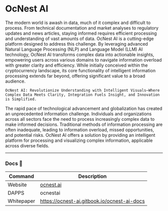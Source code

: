 # OcNest AI  
The modern world is awash in data, much of it complex and difficult to process. From technical documentation and market analyses to regulatory updates and news articles, staying informed requires efficient processing and understanding of vast amounts of data. OcNest AI is a cutting-edge platform designed to address this challenge. By leveraging advanced Natural Language Processing (NLP) and Language Model (LLM) AI technology, OcNest AI transforms complex data into actionable insights, empowering users across various domains to navigate information overload with greater clarity and efficiency. While initially conceived within the cryptocurrency landscape, its core functionality of intelligent information processing extends far beyond, offering significant value to a broad audience.  

`OcNest AI: Revolutionize Understanding with Intelligent Visuals—Where Complex Data Meets Clarity, Integration Fuels Insight, and Innovation is Simplified.`  

The rapid pace of technological advancement and globalization has created an unprecedented information challenge. Individuals and organizations across all sectors face the need to process increasingly complex data to make informed decisions. Traditional methods of information processing are often inadequate, leading to information overload, missed opportunities, and potential risks. OcNest AI offers a solution by providing an intelligent platform for processing and visualizing complex information, applicable across diverse fields.  

---

### Docs 📃  
| Command    | Description                                  |  
|------------|----------------------------------------------|  
| Website    | [ocnest.ai](https://www.ocnest.ai/)          |  
| DAPPS      | ocnestai                                     |  
| Whitepaper | https://ocnest-ai.gitbook.io/ocnest-ai-docs  |  
